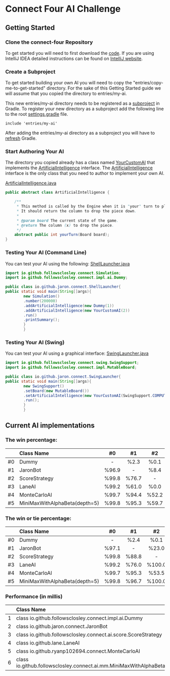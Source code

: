 # Connect Four AI Challenge

## Getting Started

### Clone the connect-four Repository

To get started you will need to first download the [code](https://github.com/followsclosely/connect-four). If you are
using IntelliJ IDEA detailed instructions can be found on
[IntelliJ website](https://www.jetbrains.com/help/idea/manage-projects-hosted-on-github.html).

### Create a Subproject

To get started building your own AI you will need to copy the "entries/copy-me-to-get-started" directory. For the sake
of this Getting Started guide we will assume that you copied the directory to entries/my-ai.

This new entries/my-ai directory needs to be registered as a
[subproject](https://docs.gradle.org/current/userguide/multi_project_builds.html)
in Gradle. To register your new directory as a subproject add the following line to the root
[settings.gradle](https://github.com/followsclosely/connect-four/blob/master/settings.gradle) file.

```properties
include 'entries/my-ai'
```

After adding the entries/my-ai directory as a subproject you will have to
[refresh](https://www.jetbrains.com/help/idea/work-with-gradle-projects.html#gradle_refresh_project)
Gradle.

### Start Authoring Your AI

The directory you copied already has a class
named [YourCustomAI](https://github.com/followsclosely/connect-four/blob/master/entries/copy-me-to-get-started/src/main/java/YourCustomAI.java)
that implements the
[ArtificialIntelligence](https://github.com/followsclosely/connect-four/blob/master/core/src/main/java/io/github/followsclosley/connect/ArtificialIntelligence.java)
interface. The
[ArtificialIntelligence](https://github.com/followsclosely/connect-four/blob/master/core/src/main/java/io/github/followsclosley/connect/ArtificialIntelligence.java)
interface is the only class that you need to author to implement your own AI.

[ArtificialIntelligence.java](https://github.com/followsclosely/connect-four/blob/master/core/src/main/java/io/github/followsclosley/connect/ArtificialIntelligence.java)

```java
public abstract class ArtificialIntelligence {

    /**
     * This method is called by the Engine when it is "your" turn to play. 
     * It should return the column to drop the piece down.
     *
     * @param board The current state of the game.
     * @return The column (x) to drop the piece.
     */
    abstract public int yourTurn(Board board);
}
```

### Testing Your AI (Command Line)

You can test your AI using the following:
[ShellLauncher.java](https://github.com/followsclosely/connect-four/blob/master/entries/copy-me-to-get-started/src/main/java/ShellLauncher.java)

```java
import io.github.followsclosley.connect.Simulation;
import io.github.followsclosley.connect.impl.ai.Dummy;

public class io.github.jaron.connect.ShellLauncher{
public static void main(String[]args){
        new Simulation()
        .number(200000)
        .addArtificialIntelligence(new Dummy(1))
        .addArtificialIntelligence(new YourCustomAI(2))
        .run()
        .printSummary();
        }
        }
```

### Testing Your AI (Swing)

You can test your AI using a graphical interface:
[SwingLauncher.java](https://github.com/followsclosely/connect-four/blob/master/entries/copy-me-to-get-started/src/main/java/SwingLauncher.java)

```java
import io.github.followsclosley.connect.swing.SwingSupport;
import io.github.followsclosley.connect.impl.MutableBoard;

public class io.github.jaron.connect.SwingLauncher{
public static void main(String[]args){
        new SwingSupport()
        .setBoard(new MutableBoard())
        .setArtificialIntelligence(new YourCustomAI(SwingSupport.COMPUTER_COLOR))
        .run();
        }
        }
```

## Current AI implementations

### The win percentage:

| | Class Name                    |  #0 |  #1 |  #2 |  #3 |     #4     |  #5 | 
| ---: |:------------------------------|  :---: |  :---: |  :---: |  :---: |:----------:|  :---: | 
| #0 | Dummy                         |  -  |  %2.3  |  %0.1  |  %0.4  |    %0.5    |  %0.0  | 
| #1 | JaronBot                      |  %96.9  |  -  |  %8.4  |  %26.6  |    %5.4    |  %2.6  | 
| #2 | ScoreStrategy                 |  %99.8  |  %76.7  |  -  |  %0.0  |   %48.9    |  %0.0  | 
| #3 | LaneAI                        |  %99.2  |  %61.0  |  %0.0  |  -  |   %12.8    |  %0.0  | 
| #4 | MonteCarloAI                  |  %99.7  |  %94.4  |  %52.2  |  %66.9  |     -      |  %22.7  | 
| #5 | MiniMaxWithAlphaBeta(depth=5) |  %99.8  |  %95.3  |  %59.7  |  %100.0  | %64.7 |  -  | 

### The win or tie percentage:

| | Class Name |  #0 |  #1 |  #2 |  #3 |  #4 |  #5 | 
| ---: | :--- |  :---: |  :---: |  :---: |  :---: |  :---: |  :---: | 
| #0 | Dummy |  -  |  %2.4  |  %0.1  |  %0.4  |  %0.5  |  %0.0  | 
| #1 | JaronBot |  %97.1  |  -  |  %23.0  |  %41.6  |  %5.7  |  %3.8  | 
| #2 | ScoreStrategy |  %99.8  |  %88.8  |  -  |  %100.0  |  %49.6  |  %39.0  | 
| #3 | LaneAI |  %99.2  |  %76.0  |  %100.0  |  -  |  %31.4  |  %0.0  | 
| #4 | MonteCarloAI |  %99.7  |  %95.3  |  %53.5  |  %84.89  |  -  |  %36.7  | 
| #5 | MiniMaxWithAlphaBeta(depth=5) |  %99.8  |  %96.7  |  %100.0  |  %100.0  |  %79.5  |  -  | 

### Performance (in millis)

| | Class Name | Name | Performance |
| ---: | :--- | :--- | :---: |
| 1 |  class io.github.followsclosley.connect.impl.ai.Dummy | Dummy | 92
| 2 |  class io.github.jaron.connect.JaronBot | JaronBot | 1051
| 3 |  class io.github.followsclosley.connect.ai.score.ScoreStrategy | ScoreStrategy | 6930
| 4 |  class io.github.lane.LaneAI | LaneAI | 181100
| 5 |  class io.github.ryanp102694.connect.MonteCarloAI | MonteCarloAI | 993048
| 6 |  class io.github.followsclosley.connect.ai.mm.MiniMaxWithAlphaBeta | MiniMaxWithAlphaBeta(depth=5) | 263890

